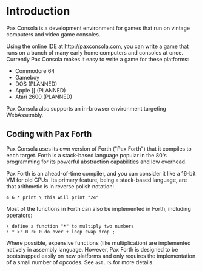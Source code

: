 # Introduction

Pax Consola is a development environment for games that run on vintage computers and video game
consoles.

Using the online IDE at http://paxconsola.com, you can write a game that runs on a bunch of many
early home computers and consoles at once. Currently Pax Consola makes it easy to write a game for
these platforms:

* Commodore 64
* Gameboy
* DOS (PLANNED)
* Apple ][ (PLANNED)
* Atari 2600 (PLANNED)

Pax Consola also supports an in-browser environment targeting WebAssembly.

## Coding with Pax Forth

Pax Consola uses its own version of Forth ("Pax Forth") that it compiles to each target. Forth is a stack-based
language popular in the 80's programming for its powerful abstraction capabilities and low overhead.

Pax Forth is an ahead-of-time compiler, and you can consider it like a 16-bit VM for old CPUs. Its
primary feature, being a stack-based language, are that arithmetic is in reverse polish notation:

```fth
4 6 * print \ this will print "24"
```

Most of the functions in Forth can also be implemented in Forth, including operators:

```forth
\ define a function "*" to multiply two numbers
: * >r 0 r> 0 do over + loop swap drop ;
```

Where possible, expensive functions (like multiplication) are implemented natively in assembly
language. However, Pax Forth is designed to be bootstrapped easily on new platforms and only
requires the implementation of a small number of opcodes. See `ast.rs` for more details.

